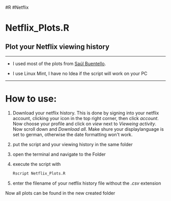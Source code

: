 
#R #Netflix 
# Netflix_Plots.R

## Plot your Netflix viewing history 

-------

- I used most of the plots from [Saúl Buentello](https://towardsdatascience.com/explore-your-activity-on-netflix-with-r-how-to-analyze-and-visualize-your-viewing-history-e85792410706).

- I use Linux Mint, I have no Idea if the script will work on your PC

-------
# How to use:
1. Download your netflix history. This is done by signing into your netflix account, clicking your icon in the top right corner, then click _account_. Now choose your profile and click on _view_ next to _Vieweing activity_. Now scroll down and _Download all_. Make shure your displaylanguage is set to german, otherwise the date formatting won't work.

2. put the script and your viewing history in the same folder

3. open the terminal and navigate to the Folder

4. execute the script with     
   ```sh
   Rscript Netflix_Plots.R
   ```
5. enter the filename of your netflix history file without the _.csv_ extension

Now all plots can be found in the new created folder
